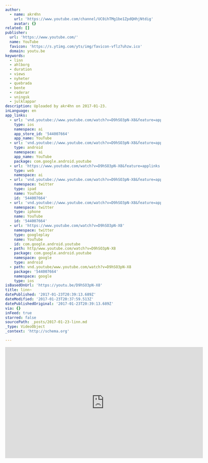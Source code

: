 ```yaml
---
author:
  - name: akr4hn
    url: 'https://www.youtube.com/channel/UC0ihTMg1be1ZpdQHhjNtdig'
    avatar: {}
related: []
publisher:
  url: 'https://www.youtube.com/'
  name: YouTube
  favicon: 'https://s.ytimg.com/yts/img/favicon-vflz7uhzw.ico'
  domain: youtu.be
keywords:
  - linn
  - ahlborg
  - duration
  - views
  - nyheter
  - quebrada
  - bente
  - raderar
  - vningsk
  - julklappar
description: Uploaded by akr4hn on 2017-01-23.
inLanguage: en
app_links:
  - url: 'vnd.youtube://www.youtube.com/watch?v=D9hSO3pN-X8&feature=applinks'
    type: ios
    namespace: ai
    app_store_id: '544007664'
    app_name: YouTube
  - url: 'vnd.youtube://www.youtube.com/watch?v=D9hSO3pN-X8&feature=applinks'
    type: android
    namespace: ai
    app_name: YouTube
    package: com.google.android.youtube
  - url: 'https://www.youtube.com/watch?v=D9hSO3pN-X8&feature=applinks'
    type: web
    namespace: ai
  - url: 'vnd.youtube://www.youtube.com/watch?v=D9hSO3pN-X8&feature=applinks'
    namespace: twitter
    type: ipad
    name: YouTube
    id: '544007664'
  - url: 'vnd.youtube://www.youtube.com/watch?v=D9hSO3pN-X8&feature=applinks'
    namespace: twitter
    type: iphone
    name: YouTube
    id: '544007664'
  - url: 'https://www.youtube.com/watch?v=D9hSO3pN-X8'
    namespace: twitter
    type: googleplay
    name: YouTube
    id: com.google.android.youtube
  - path: http/www.youtube.com/watch?v=D9hSO3pN-X8
    package: com.google.android.youtube
    namespace: google
    type: android
  - path: vnd.youtube/www.youtube.com/watch?v=D9hSO3pN-X8
    package: '544007664'
    namespace: google
    type: ios
isBasedOnUrl: 'https://youtu.be/D9hSO3pN-X8'
title: linn~
datePublished: '2017-01-23T20:39:13.689Z'
dateModified: '2017-01-23T20:37:59.513Z'
datePublishedOriginal: '2017-01-23T20:39:13.689Z'
via: {}
inFeed: true
starred: false
sourcePath: _posts/2017-01-23-linn.md
_type: VideoObject
_context: 'http://schema.org'

---
```

<iframe src="https://cdn.embedly.com/widgets/media.html?src=https%3A%2F%2Fwww.youtube.com%2Fembed%2FD9hSO3pN-X8%3Ffeature%3Doembed&amp;url=http%3A%2F%2Fwww.youtube.com%2Fwatch%3Fv%3DD9hSO3pN-X8&amp;image=https%3A%2F%2Fi.ytimg.com%2Fvi%2FD9hSO3pN-X8%2Fhqdefault.jpg&amp;key=b7d04c9b404c499eba89ee7072e1c4f7&amp;type=text%2Fhtml&amp;schema=youtube" width="640" height="360" scrolling="no" frameborder="0" allowfullscreen="" style=""></iframe>